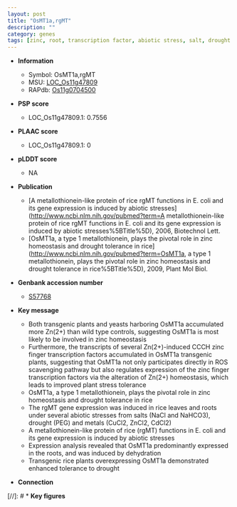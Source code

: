 ```yaml
---
layout: post
title: "OsMT1a,rgMT"
description: ""
category: genes
tags: [zinc, root, transcription factor, abiotic stress, salt, drought tolerance, drought, homeostasis]
---
```


* **Information**  
    + Symbol: OsMT1a,rgMT  
    + MSU: [LOC_Os11g47809](http://rice.plantbiology.msu.edu/cgi-bin/ORF_infopage.cgi?orf=LOC_Os11g47809)  
    + RAPdb: [Os11g0704500](http://rapdb.dna.affrc.go.jp/viewer/gbrowse_details/irgsp1?name=Os11g0704500)  

* **PSP score**  
    + LOC_Os11g47809.1: 0.7556 

* **PLAAC score**  
    + LOC_Os11g47809.1: 0 

* **pLDDT score**
    + NA


* **Publication**  
    + [A metallothionein-like protein of rice rgMT functions in E. coli and its gene expression is induced by abiotic stresses](http://www.ncbi.nlm.nih.gov/pubmed?term=A metallothionein-like protein of rice rgMT functions in E. coli and its gene expression is induced by abiotic stresses%5BTitle%5D), 2006, Biotechnol Lett.
    + [OsMT1a, a type 1 metallothionein, plays the pivotal role in zinc homeostasis and drought tolerance in rice](http://www.ncbi.nlm.nih.gov/pubmed?term=OsMT1a, a type 1 metallothionein, plays the pivotal role in zinc homeostasis and drought tolerance in rice%5BTitle%5D), 2009, Plant Mol Biol.

* **Genbank accession number**  
    + [S57768](http://www.ncbi.nlm.nih.gov/nuccore/S57768)

* **Key message**  
    + Both transgenic plants and yeasts harboring OsMT1a accumulated more Zn(2+) than wild type controls, suggesting OsMT1a is most likely to be involved in zinc homeostasis
    + Furthermore, the transcripts of several Zn(2+)-induced CCCH zinc finger transcription factors accumulated in OsMT1a transgenic plants, suggesting that OsMT1a not only participates directly in ROS scavenging pathway but also regulates expression of the zinc finger transcription factors via the alteration of Zn(2+) homeostasis, which leads to improved plant stress tolerance
    + OsMT1a, a type 1 metallothionein, plays the pivotal role in zinc homeostasis and drought tolerance in rice
    + The rgMT gene expression was induced in rice leaves and roots under several abiotic stresses from salts (NaCl and NaHCO3), drought (PEG) and metals (CuCl2, ZnCl2, CdCl2)
    + A metallothionein-like protein of rice (rgMT) functions in E. coli and its gene expression is induced by abiotic stresses
    + Expression analysis revealed that OsMT1a predominantly expressed in the roots, and was induced by dehydration
    + Transgenic rice plants overexpressing OsMT1a demonstrated enhanced tolerance to drought

* **Connection**  

[//]: # * **Key figures**  


